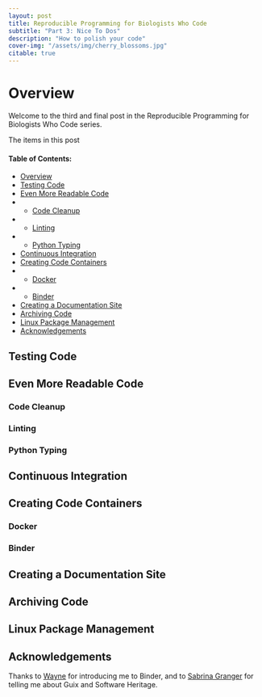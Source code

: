 ```yaml
---
layout: post
title: Reproducible Programming for Biologists Who Code
subtitle: "Part 3: Nice To Dos"
description: "How to polish your code"
cover-img: "/assets/img/cherry_blossoms.jpg"
citable: true
---
```


<a id="overview"></a>
# Overview
Welcome to the third and final post in the Reproducible Programming for Biologists Who Code series.

The items in this post

#### Table of Contents:
- [Overview](#overview)
- [Testing Code](#testing)
- [Even More Readable Code](#readability)
- - [Code Cleanup](#cleaning)
- - [Linting](#linting)
- - [Python Typing](#mypy)
- [Continuous Integration](#ci)
- [Creating Code Containers](#containers)
- - [Docker](#docker)
- - [Binder](#binder)
- [Creating a Documentation Site](#documentation)
- [Archiving Code](#archive)
- [Linux Package Management](#guix)
- [Acknowledgements](#acknowledgements)

<a id="testing"></a>
## Testing Code

<a id="readability"></a>
## Even More Readable Code
<a id="cleaning"></a>
### Code Cleanup
<a id="linting"></a>
### Linting
<a id="mypy"></a>
### Python Typing

<a id="ci"></a>
## Continuous Integration

<a id="containers"></a>
## Creating Code Containers
<a id="docker"></a>
### Docker
<a id="binder"></a>
### Binder


<a id="documentation"></a>
## Creating a Documentation Site

<a id="archive"></a>
## Archiving Code

<a id="guix"></a>
## Linux Package Management

<a id="acknowledgements"></a>
## Acknowledgements
Thanks to [Wayne](https://twitter.com/Fomightez) for introducing me to Binder, and to
[Sabrina Granger](https://twitter.com/sabr_granger) for telling me about Guix and Software Heritage.

